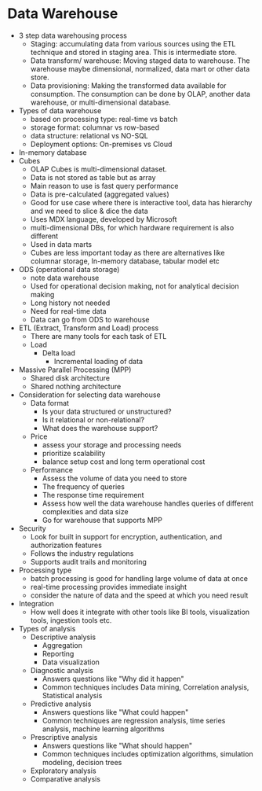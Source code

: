 # Data Warehouse

- 3 step data warehousing process
  - Staging: accumulating data from various sources using the ETL technique and stored in staging area. This is intermediate store.
  - Data transform/ warehouse: Moving staged data to warehouse. The warehouse maybe dimensional, normalized, data mart or other data store.
  - Data provisioning: Making the transformed data available for consumption. The consumption can be done by OLAP, another data warehouse, or multi-dimensional database.
- Types of data warehouse
  - based on processing type: real-time vs batch
  - storage format: columnar vs row-based
  - data structure: relational vs NO-SQL
  - Deployment options: On-premises vs Cloud
- In-memory database
- Cubes
  - OLAP Cubes is multi-dimensional dataset.
  - Data is not stored as table but as array
  - Main reason to use is fast query performance
  - Data is pre-calculated (aggregated values)
  - Good for use case where there is interactive tool, data has hierarchy and we need to slice & dice the data
  - Uses MDX language, developed by Microsoft
  - multi-dimensional DBs, for which hardware requirement is also different
  - Used in data marts
  - Cubes are less important today as there are alternatives like columnar storage, In-memory database, tabular model etc
- ODS (operational data storage)
  - note data warehouse
  - Used for operational decision making, not for analytical decision making
  - Long history not needed
  - Need for real-time data
  - Data can go from ODS to warehouse
- ETL (Extract, Transform and Load) process
  - There are many tools for each task of ETL
  - Load
    - Delta load
      - Incremental loading of data
- Massive Parallel Processing (MPP)
  - Shared disk architecture
  - Shared nothing architecture
- Consideration for selecting data warehouse
  - Data format
    - Is your data structured or unstructured?
    - Is it relational or non-relational?
    - What does the warehouse support?
  - Price
    - assess your storage and processing needs
    - prioritize scalability
    - balance setup cost and long term operational cost
  - Performance
    - Assess the volume of data you need to store
    - The frequency of queries
    - The response time requirement
    - Assess how well the data warehouse handles queries of different complexities and data size
    - Go for warehouse that supports MPP
- Security
  - Look for built in support for encryption, authentication, and authorization features
  - Follows the industry regulations
  - Supports audit trails and monitoring
- Processing type
  - batch processing is good for handling large volume of data at once
  - real-time processing provides immediate insight
  - consider the nature of data and the speed at which you need result
- Integration
  - How well does it integrate with other tools like BI tools, visualization tools, ingestion tools etc.
- Types of analysis
  - Descriptive analysis
    - Aggregation
    - Reporting
    - Data visualization
  - Diagnostic analysis
    - Answers questions like "Why did it happen"
    - Common techniques includes Data mining, Correlation analysis, Statistical analysis
  - Predictive analysis
    - Answers questions like "What could happen"
    - Common techniques are regression analysis, time series analysis, machine learning algorithms
  - Prescriptive analysis
    - Answers questions like "What should happen"
    - Common techniques includes optimization algorithms, simulation modeling, decision trees
  - Exploratory analysis
  - Comparative analysis

